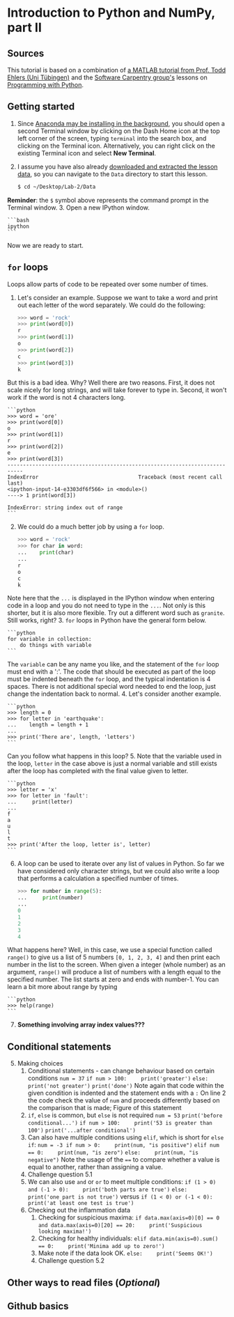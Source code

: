 # Introduction to Python and NumPy, part II

## Sources
This tutorial is based on a combination of [a MATLAB tutorial from Prof. Todd Ehlers (Uni Tübingen)](http://www.geo.uni-tuebingen.de/arbeitsgruppen/mineralogie-geodynamik/geologie-geodynamik/ibm-documentation/matlab-tutorial.html) and the [Software Carpentry group's](http://software-carpentry.org/) lessons on [Programming with Python](http://swcarpentry.github.io/python-novice-inflammation/).

## Getting started
1. Since [Anaconda may be installing in the background](Anaconda.md), you should open a second Terminal window by clicking on the Dash Home icon at the top left corner of the screen, typing `terminal` into the search box, and clicking on the Terminal icon. Alternatively, you can right click on the existing Terminal icon and select **New Terminal**.
2. I assume you have also already [downloaded and extracted the lesson data](Data.md), so you can navigate to the `Data` directory to start this lesson.

    ```bash
    $ cd ~/Desktop/Lab-2/Data
    ```
**Reminder**: the `$` symbol above represents the command prompt in the Terminal window.
3. Open a new IPython window.

    ```bash
    ipython
    ```

Now we are ready to start.

## `for` loops
Loops allow parts of code to be repeated over some number of times.

1. Let's consider an example. Suppose we want to take a word and print out each letter of the word separately. We could do the following:

    ```python
    >>> word = 'rock'
    >>> print(word[0])
    r
    >>> print(word[1])
    o
    >>> print(word[2])
    c
    >>> print(word[3])
    k
    ```
But this is a bad idea. Why? Well there are two reasons. First, it does not scale nicely for long strings, and will take forever to type in. Second, it won't work if the word is not 4 characters long.

    ```python
    >>> word = 'ore'
    >>> print(word[0])
    o
    >>> print(word[1])
    r
    >>> print(word[2])
    e
    >>> print(word[3])
    ---------------------------------------------------------------------------
    IndexError                                Traceback (most recent call last)
    <ipython-input-14-e3303df6f566> in <module>()
    ----> 1 print(word[3])

    IndexError: string index out of range
    ```

2. We could do a much better job by using a `for` loop.

    ```python
    >>> word = 'rock'
    >>> for char in word:
    ...    print(char)
    ...
    r
    o
    c
    k
    ```
Note here that the `...` is displayed in the IPython window when entering code in a loop and you do not need to type in the `...`. Not only is this shorter, but it is also more flexible. Try out a different word such as `granite`. Still works, right?
3. `for` loops in Python have the general form below.

    ```python
    for variable in collection:
        do things with variable
    ```
The `variable` can be any name you like, and the statement of the `for` loop must end with a ':'. The code that should be executed as part of the loop must be indented beneath the `for` loop, and the typical indentation is 4 spaces. There is not additional special word needed to end the loop, just change the indentation back to normal.
4. Let's consider another example.

    ```python
    >>> length = 0
    >>> for letter in 'earthquake':
    ...    length = length + 1
    ...
    >>> print('There are', length, 'letters')
    ```
Can you follow what happens in this loop?
5. Note that the variable used in the loop, `letter` in the case above is just a normal variable and still exists after the loop has completed with the final value given to letter.

    ```python
    >>> letter = 'x'
    >>> for letter in 'fault':
    ...     print(letter)
    ...
    f
    a
    u
    l
    t
    >>> print('After the loop, letter is', letter)
    ```
6. A loop can be used to iterate over any list of values in Python. So far we have considered only character strings, but we could also write a loop that performs a calculation a specified number of times.

    ```python
    >>> for number in range(5):
    ...     print(number)
    ...
    0
    1
    2
    3
    4
    ```
What happens here? Well, in this case, we use a special function called `range()` to give us a list of 5 numbers `[0, 1, 2, 3, 4]` and then print each number in the list to the screen. When given a integer (whole number) as an argument, `range()` will produce a list of numbers with a length equal to the specified number. The list starts at zero and ends with number-1. You can learn a bit more about range by typing

    ```python
    >>> help(range)
    ```
7. **Something involving array index values???**

## Conditional statements
5. Making choices
	1. Conditional statements - can change behaviour based on certain conditions `num = 37` `if num > 100:` `    print('greater')` `else:` `    print('not greater')` `print('done')` Note again that code within the given condition is indented and the statement ends with a `:` On line 2 the code check the value of `num` and proceeds differently based on the comparison that is made; Figure of this statement
	2. `if`, `else` is common, but `else` is not required `num = 53` `print('before conditional...')` `if num > 100:` `    print('53 is greater than 100')` `print('...after conditional')`
	3. Can also have multiple conditions using `elif`, which is short for `else if`: `num = -3`  `if num > 0:` `    print(num, "is positive")` `elif num == 0:` `    print(num, "is zero")` `else:` `    print(num, "is negative")` Note the usage of the `==` to compare whether a value is equal to another, rather than assigning a value.
	4. Challenge question 5.1
	4. We can also use `and` or `or` to meet multiple conditions: `if (1 > 0) and (-1 > 0):` `    print('both parts are true')` `else:` `    print('one part is not true')` versus `if (1 < 0) or (-1 < 0):` `    print('at least one test is true')`
	5. Checking out the inflammation data
		1. Checking for suspicious maxima: `if data.max(axis=0)[0] == 0 and data.max(axis=0)[20] == 20:` `    print('Suspicious looking maxima!')`
		2. Checking for healthy individuals: `elif data.min(axis=0).sum() == 0:` `    print('Minima add up to zero!')`
		3. Make note if the data look OK. `else:` `    print('Seems OK!')`
		4. Challenge question 5.2

## Other ways to read files (*Optional*)

## Github basics
